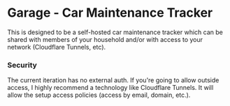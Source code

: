 # Garage - Car Maintenance Tracker

This is designed to be a self-hosted car maintenance tracker which can be shared with members of your household and/or with access to your network (Cloudflare Tunnels, etc).

### Security

The current iteration has no external auth. If you're going to allow outside access, I highly recommend a technology like Cloudflare Tunnels. It will allow the setup access policies (access by email, domain, etc.). 
